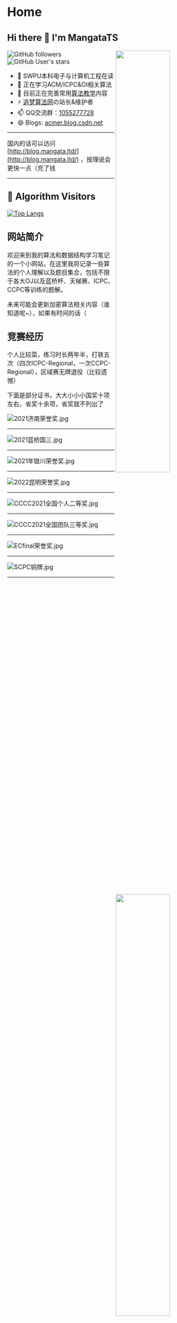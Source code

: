 # Home

## Hi there 👋 I'm MangataTS 

<img align="right" width="50%" src="https://github-readme-stats.vercel.app/api/top-langs/?username=MangataTS&layout=compact&hide=scss,html,ejs,nunjucks,css,batchfile&langs_count=4" >

<img align="right"  width="50%" src="https://github-readme-stats.vercel.app/api?username=MangataTS&show_icons=true&theme=dark">

![GitHub followers](https://img.shields.io/github/followers/MangataTS?style=social)   ![GitHub User's stars](https://img.shields.io/github/stars/MangataTS?style=social)

- 🔭 SWPU本科电子与计算机工程在读
- 🌱 正在学习ACM/ICPC&OI相关算法
- 👯 目前正在完善常用[算法教学](https://mangatats.github.io/Algorithm)内容
- ⚡ [追梦算法网](http://acm.mangata.ltd)の站长&维护者
- 📫 QQ交流群：[1055277728](https://jq.qq.com/?_wv=1027&k=Y1N8ePmm)
- 😄 Blogs: [acmer.blog.csdn.net](https://acmer.blog.csdn.net/?type=blog)

<hr>

国内的话可以访问 [http://blog.mangata.ltd/](http://blog.mangata.ltd/) ，按理说会更快一点（充了钱

<hr>

## &#x1f92b; Algorithm Visitors


[![Top Langs](https://profile-counter.glitch.me/MangataTS/count.svg)](https://mangatats.github.io/Algorithm)

## 网站简介

欢迎来到我的算法和数据结构学习笔记的一个小网站，在这里我将记录一些算法的个人理解以及题目集合，包括不限于各大OJ以及蓝桥杯、天梯赛、ICPC、CCPC等训练的题解。


未来可能会更新加密算法相关内容（谁知道呢~），如果有时间的话（



## 竞赛经历

个人比较菜，练习时长两年半，打铁五次（四次ICPC-Regional，一次CCPC-Regional），区域赛无牌退役（比较遗憾）


下面是部分证书，大大小小小国奖十项左右，省奖十余项，省奖就不列出了

![2021济南荣誉奖.jpg](https://img-blog.csdnimg.cn/4f11c5f43f604487a8d8c98620ce012b.jpeg)

<hr>

![2021蓝桥国三.jpg](https://img-blog.csdnimg.cn/15ad8d6de0054661abf3ef562824a055.jpeg)

<hr>


![2021年银川荣誉奖.jpg](https://img-blog.csdnimg.cn/3e1c4a8d09a0450db5875a675b95a84a.jpeg)

<hr>


![2022昆明荣誉奖.jpg](https://img-blog.csdnimg.cn/ae10a1c0d1ee47ea85e661c8cecc1804.jpeg)

<hr>


![CCCC2021全国个人二等奖.jpg](https://img-blog.csdnimg.cn/2800b4c6e00e42c5ac0dfe49fb88688f.jpeg)

<hr>


![CCCC2021全国团队三等奖.jpg](https://img-blog.csdnimg.cn/38449fbef2664069a9ad7f3ffa115148.jpeg)

<hr>


![ECfinal荣誉奖.jpg](https://img-blog.csdnimg.cn/b85622c7f19f4872b59a3e9aa3aa99d1.jpeg)

<hr>


![SCPC铜牌.jpg](https://img-blog.csdnimg.cn/9514fd4ba9dc40e0bfc4a94975b87a13.jpeg)

<hr>


![第二届全国大学生算法设计与编程挑战赛银牌.jpg](https://img-blog.csdnimg.cn/29e3fab3a47648cdbad11b42a8f9d0da.jpeg)

<hr>


![第十五届计算机博弈大赛全国二等奖.jpg](https://img-blog.csdnimg.cn/a0f6838d4d8243c6bcd89fc6f591bb20.png)

<hr>



## 感谢
本网站模式参考 $OI \ Wiki$ 
> 感谢 $OI \ wiki$ 社区的帮助

> 感谢网上的各种资源

> 感谢一直支持我的同学

## 最后

由于本网站的所有笔记或是博客都是我亲手一字一句写上去的，难免哪里会有疏忽，如果发现了文中哪里有错，希望您能支持，可以在评论区指出，也可以给我发邮件，感谢您的支持！

**希望我的笔记能对你有所帮助，如果可以的话请给我点一个Star（满足一下我的虚荣心），最后祝你RP++**